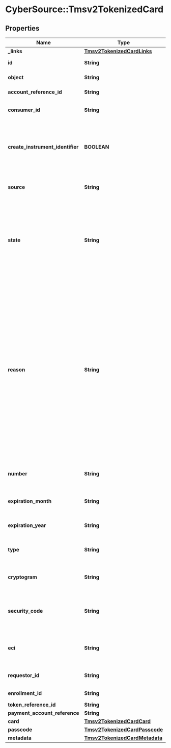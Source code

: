 # CyberSource::Tmsv2TokenizedCard

## Properties
Name | Type | Description | Notes
------------ | ------------- | ------------- | -------------
**_links** | [**Tmsv2TokenizedCardLinks**](Tmsv2TokenizedCardLinks.md) |  | [optional] 
**id** | **String** | The Id of the Tokenized Card.  | [optional] 
**object** | **String** | The type. Possible Values: - tokenizedCard  | [optional] 
**account_reference_id** | **String** | An identifier provided by the issuer for the account.  | [optional] 
**consumer_id** | **String** | Identifier of the consumer within the wallet. Maximum 24 characters for VTS. | [optional] 
**create_instrument_identifier** | **BOOLEAN** | Specifies whether the InstrumentId should be created (true) or not (false). Possible Values: - &#x60;true&#x60;: The InstrumentId should be created. - &#x60;false&#x60;: The InstrumentId should be created.  | [optional] 
**source** | **String** | Source of the payment instrument. Possible Values: - ONFILE - TOKEN - ISSUER  | [optional] 
**state** | **String** | State of the network token or network token provision. Possible Values:   ACTIVE : Network token is active.   SUSPENDED : Network token is suspended. This state can change back to ACTIVE.   DELETED : This is a final state for a network token instance.   UNPROVISIONED : A previous network token.  | [optional] 
**reason** | **String** | Issuers state for the network token Possible Values: - INVALID_REQUEST : The network token provision request contained invalid data. - CARD_VERIFICATION_FAILED : The network token provision request contained data that could not be verified. - CARD_NOT_ELIGIBLE : Card can currently not be used with issuer for tokenization. - CARD_NOT_ALLOWED : Card can currently not be used with card association for tokenization. - DECLINED : Card can currently not be used with issuer for tokenization. - SERVICE_UNAVAILABLE : The network token service was unavailable or timed out. - SYSTEM_ERROR : An unexpected error occurred with network token service, check configuration.  | [optional] 
**number** | **String** | The token requestor&#39;s network token for the provided PAN and consumer Id, if available.  | [optional] 
**expiration_month** | **String** | Two-digit month in which the network token expires. Format: &#x60;MM&#x60;. Possible Values: &#x60;01&#x60; through &#x60;12&#x60;.  | [optional] 
**expiration_year** | **String** | Four-digit year in which the network token expires. Format: &#x60;YYYY&#x60;.  | [optional] 
**type** | **String** | The type of card (Card Network). Possible Values: - visa - mastercard - americanexpress  | [optional] 
**cryptogram** | **String** | Value generated by the card association to be used alongside the network token for processing a payment.  | [optional] 
**security_code** | **String** | 4-digit number generated by the card association to be used alogside the network token for processing a payment. Only supported for Amex and SCOF.  | [optional] 
**eci** | **String** | Raw Electronic Commerce Indicator provided by the card association with the result of the cardholder authentication.  | [optional] 
**requestor_id** | **String** | 11-digit identifier that uniquely identifies the Token Requestor.  | [optional] 
**enrollment_id** | **String** | Unique id to identify this PAN/ enrollment.  | [optional] 
**token_reference_id** | **String** | Unique ID for netwrok token.  | [optional] 
**payment_account_reference** | **String** | Payment account reference.  | [optional] 
**card** | [**Tmsv2TokenizedCardCard**](Tmsv2TokenizedCardCard.md) |  | [optional] 
**passcode** | [**Tmsv2TokenizedCardPasscode**](Tmsv2TokenizedCardPasscode.md) |  | [optional] 
**metadata** | [**Tmsv2TokenizedCardMetadata**](Tmsv2TokenizedCardMetadata.md) |  | [optional] 


